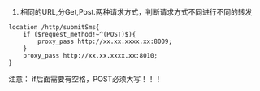 1. 相同的URL,分Get,Post.两种请求方式，判断请求方式不同进行不同的转发
```
location /http/submitSms{
	if ($request_method!~^(POST)$){
		proxy_pass http://xx.xx.xxxx.xx:8009;
	}
	proxy_pass http://xx.xx.xxxx.xx:8010;
}
```
注意： if后面需要有空格，POST必须大写！！！